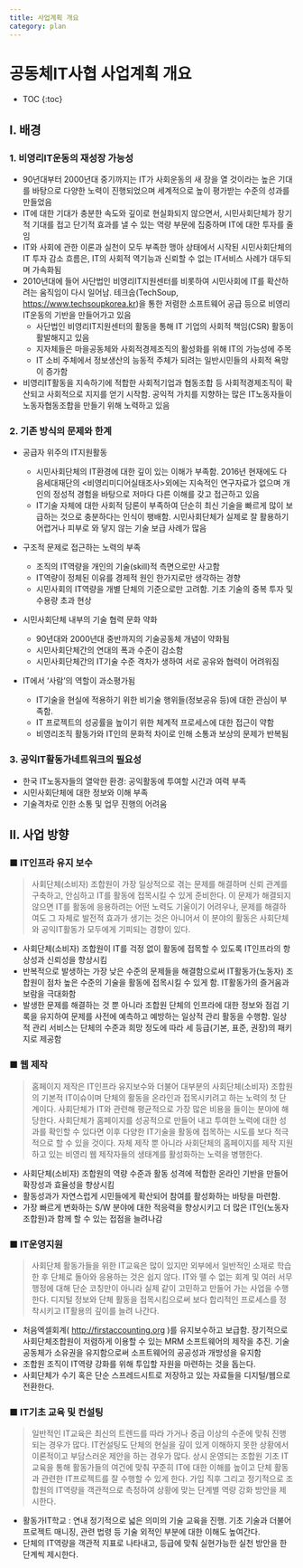 ```yaml
---
title: 사업계획 개요
category: plan
---
```


# 공동체IT사협 사업계획 개요

* TOC
{:toc}

## Ⅰ. 배경

### 1. 비영리IT운동의 재성장 가능성

- 90년대부터 2000년대 중기까지는 IT가 사회운동의 새 장을 열 것이라는 높은 기대를 바탕으로 다양한 노력이 진행되었으며 세계적으로 높이 평가받는 수준의 성과를 만들었음
- IT에 대한 기대가 충분한 속도와 깊이로 현실화되지 않으면서, 시민사회단체가 장기적 기대를 접고 단기적 효과를 낼 수 있는 역량 부문에 집중하며 IT에 대한 투자를 줄임
- IT와 사회에 관한 이론과 실천이 모두 부족한 맹아 상태에서 시작된 시민사회단체의 IT 투자 감소 흐름은, IT의 사회적 역기능과 신뢰할 수 없는 IT서비스 사례가 대두되며 가속화됨
- 2010년대에 들어 사단법인 비영리IT지원센터를 비롯하여 시민사회에 IT를 확산하려는 움직임이 다시 일어남. 테크숩(TechSoup, https://www.techsoupkorea.kr)을 통한 저렴한 소프트웨어 공급 등으로 비영리IT운동의 기반을 만들어가고 있음
  + 사단법인 비영리IT지원센터의 활동을 통해 IT 기업의 사회적 책임(CSR) 활동이 활발해지고 있음
  + 지자체들은 마을공동체와 사회적경제조직의 활성화를 위해 IT의 가능성에 주목
  + IT 소비 주체에서 정보생산의 능동적 주체가 되려는 일반시민들의 사회적 욕망이 증가함
- 비영리IT활동을 지속하기에 적합한 사회적기업과 협동조합 등 사회적경제조직이 확산되고 사회적으로 지지를 얻기 시작함. 공익적 가치를 지향하는 많은 IT노동자들이 노동자협동조합을 만들기 위해 노력하고 있음


### 2. 기존 방식의 문제와 한계

- 공급자 위주의 IT지원활동
  + 시민사회단체의 IT환경에 대한 깊이 있는 이해가 부족함. 2016년 현재에도 다음세대재단의 <비영리미디어실태조사>외에는 지속적인 연구자료가 없으며 개인의 정성적 경험을 바탕으로 저마다 다른 이해를 갖고 접근하고 있음
  + IT기술 자체에 대한 사회적 담론이 부족하여 단순히 최신 기술을 빠르게 많이 보급하는 것으로 충분하다는 인식이 팽배함. 시민사회단체가 실제로 잘 활용하기 어렵거나 피부로 와 닿지 않는 기술 보급 사례가 많음

- 구조적 문제로 접근하는 노력의 부족
  + 조직의 IT역량을 개인의 기술(skill)적 측면으로만 사고함
  + IT역량이 정체된 이유를 경제적 원인 한가지로만 생각하는 경향
  + 시민사회의 IT역량을 개별 단체의 기준으로만 고려함. 기초 기술의 중복 투자 및 수용량 초과 현상

- 시민사회단체 내부의 기술 협력 문화 약화
  + 90년대와 2000년대 중반까지의 기술공동체 개념이 약화됨
  + 시민사회단체간의 연대의 폭과 수준이 감소함
  + 시민사회단체간의 IT기술 수준 격차가 생하여 서로 공유와 협력이 어려워짐

- IT에서 ‘사람’의 역할이 과소평가됨
  + IT기술을 현실에 적용하기 위한 비기술 행위들(정보공유 등)에 대한 관심이 부족함.
  + IT 프로젝트의 성공률을 높이기 위한 체계적 프로세스에 대한 접근이 약함
  + 비영리조직 활동가와 IT인의 문화적 차이로 인해 소통과 보상의 문제가 반복됨

### 3. 공익IT활동가네트워크의 필요성

- 한국 IT노동자들의 열악한 환경: 공익활동에 투여할 시간과 여력 부족
- 시민사회단체에 대한 정보와 이해 부족
- 기술격차로 인한 소통 및 업무 진행의 어려움


## Ⅱ. 사업 방향

### ■ IT인프라 유지 보수

> 사회단체(소비자) 조합원이 가장 일상적으로 겪는 문제를 해결하며 신뢰 관계를 구축하고, 안심하고 IT를 활동에 접목시킬 수 있게 준비한다. 이 문제가 해결되지 않으면 IT를 활동에 응용하려는 어떤 노력도 기울이기 어려우나, 문제를 해결하여도 그 자체로 발전적 효과가 생기는 것은 아니어서 이 분야의 활동은 사회단체와 공익IT활동가 모두에게 기피되는 경향이 있다.

+ 사회단체(소비자) 조합원이 IT를 걱정 없이 활동에 접목할 수 있도록 IT인프라의 항상성과 신뢰성을 향상시킴
+ 반복적으로 발생하는 가장 낮은 수준의 문제들을 해결함으로써 IT활동가(노동자) 조합원이 점차 높은 수준의 기술을 활동에 접목시킬 수 있게 함. IT활동가의 즐거움과 보람을 극대화함
+ 발생한 문제를 해결하는 것 뿐 아니라 조합원 단체의 인프라에 대한 정보와 점검 기록을 유지하여 문제를 사전에 예측하고 예방하는 일상적 관리 활동을 수행함. 일상적 관리 서비스는 단체의 수준과 희망 정도에 따라 세 등급(기본, 표준, 권장)의 패키지로 제공함

### ■ 웹 제작

> 홈페이지 제작은 IT인프라 유지보수와 더불어 대부분의 사회단체(소비자) 조합원의 기본적 IT이슈이며 단체의 활동을 온라인과 접목시키려고 하는 노력의 첫 단계이다. 사회단체가 IT와 관련해 평균적으로 가장 많은 비용을 들이는 분야에 해당한다. 사회단체가 홈페이지를 성공적으로 만들어 내고 투여한 노력에 대한 성과를 확인할 수 있다면 이후 다양한 IT기술을 활동에 접목하는 시도를 보다 적극적으로 할 수 있을 것이다. 자체 제작 뿐 아니라 사회단체의 홈페이지를 제작 지원하고 있는 비영리 웹 제작자들의 생태계를 활성화하는 노력을 병행한다.

- 사회단체(소비자) 조합원의 역량 수준과 활동 성격에 적합한 온라인 기반을 만들어   확장성과 효율성을 향상시킴
- 활동성과가 자연스럽게 시민들에게 확산되어 참여를 활성화하는 바탕을 마련함.
- 가장 빠르게 변화하는 S/W 분야에 대한 적응력을 향상시키고 더 많은 IT인(노동자 조합원)과 함께 할 수 있는 접점을 늘려나감

### ■ IT운영지원

> 사회단체 활동가들을 위한 IT교육은 많이 있지만 외부에서 일반적인 소재로 학습한 후 단체로 돌아와 응용하는 것은 쉽지 않다. IT와 뗄 수 없는 회계 및 여러 서무 행정에 대해 단순 코칭만이 아니라 실제 같이 고민하고 만들어 가는 사업을 수행한다. 디지털 정보와 단체 활동을 접목시킴으로써 보다 합리적인 프로세스를 정착시키고 IT활용의 깊이를 늘려 나간다.

+ 처음엑셀회계( http://firstaccounting.org )를 유지보수하고 보급함. 장기적으로 사회단체조합원이 저렴하게 이용할 수 있는 MRM 소프트웨어의 제작을 추진. 기술공동체가 소유권을 유지함으로써 소프트웨어의 공공성과 개방성을 유지함
+ 조합원 조직이 IT역량 강화를 위해 투입할 자원을 마련하는 것을 돕는다.
+ 사회단체가 수기 혹은 단순 스프레드시트로 저장하고 있는 자료들을 디지털/웹으로 전환한다.

### ■ IT기초 교육 및 컨설팅

> 일반적인 IT교육은 최신의 트렌드를 따라 가거나 중급 이상의 수준에 맞춰 진행되는 경우가 많다. IT컨설팅도 단체의 현실을 깊이 있게 이해하지 못한 상황에서 이론적이고 부담스러운 제안을 하는 경우가 많다. 상시 운영되는 조합원 기초 IT 교육을 통해 활동가들의 여건에 맞춰 꾸준히 IT에 대한 이해를 높이고 단체 활동과 관련한 IT프로젝트를 잘 수행할 수 있게 한다. 가입 직후 그리고 정기적으로 조합원의 IT역량을 객관적으로 측정하여 상황에 맞는 단계별 역량 강화 방안을 제시한다.

- 활동가IT학교 : 연내 정기적으로 넓은 의미의 기술 교육을 진행. 기초 기술과 더불어 프로젝트 매니징, 관련 법령 등 기술 외적인 부분에 대한 이해도 높여간다.
- 단체의 IT역량을 객관적 지표로 나타내고, 등급에 맞춰 실현가능한 실천 방안을 한 단계씩 제시한다.
